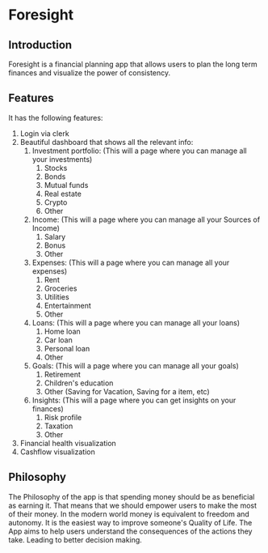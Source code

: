 # Foresight

## Introduction

Foresight is a financial planning app that allows users
to plan the long term finances and visualize the power of consistency.


## Features

It has the following features:
1. Login via clerk
2. Beautiful dashboard that shows all the relevant info:
    1. Investment portfolio: (This will a page where you can manage all your investments)
        1. Stocks
        2. Bonds
        3. Mutual funds
        4. Real estate
        5. Crypto
        6. Other
    2. Income: (This will a page where you can manage all your Sources of Income)
        1. Salary
        2. Bonus
        3. Other
    3. Expenses: (This will a page where you can manage all your expenses)
        1. Rent
        2. Groceries
        3. Utilities
        4. Entertainment
        5. Other
    4. Loans: (This will a page where you can manage all your loans)
        1. Home loan
        2. Car loan
        3. Personal loan
        4. Other
    5. Goals: (This will a page where you can manage all your goals)
        1. Retirement
        2. Children's education
        3. Other (Saving for Vacation, Saving for a item, etc)
    6. Insights: (This will a page where you can get insights on your finances) 
        1. Risk profile
        2. Taxation
        3. Other
3. Financial health visualization
4. Cashflow visualization

## Philosophy

The Philosophy of the app is that spending money should be as beneficial as earning it. That means that we should empower users to make the most of their money. In the modern world money is equivalent to freedom and autonomy. It is the easiest way to improve someone's Quality of Life. The App aims to help users understand the consequences of the actions they take. Leading to better decision making.

